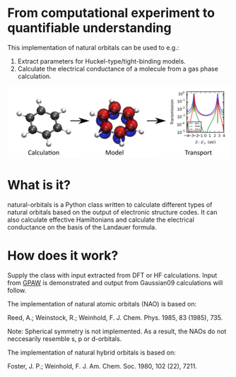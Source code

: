 # From computational experiment to quantifiable understanding

This implementation of natural orbitals can be used to e.g.:

1. Extract parameters for Huckel-type/tight-binding models. 
2. Calculate the electrical conductance of a molecule from a gas phase calculation. 

![alt text](pic.png)


# What is it?
natural-orbitals is a Python class written to calculate different types of natural orbitals based on the output of electronic structure codes. It can also calculate effective Hamiltonians and calculate the electrical conductance on the basis of the Landauer formula. 

# How does it work?

Supply the class with input extracted from DFT or HF calculations. Input from [GPAW](https://wiki.fysik.dtu.dk/gpaw/) is demonstrated and output from Gaussian09 calculations will follow. 

The implementation of natural atomic orbitals (NAO) is based on: 

Reed, A.; Weinstock, R.; Weinhold, F. J. Chem. Phys. 1985, 83 (1985), 735.

Note: Spherical symmetry is not implemented. As a result, the NAOs do not neccesarily resemble s, p or d-orbitals. 

The implementation of natural hybrid orbitals is based on: 

Foster, J. P.; Weinhold, F. J. Am. Chem. Soc. 1980, 102 (22), 7211.

